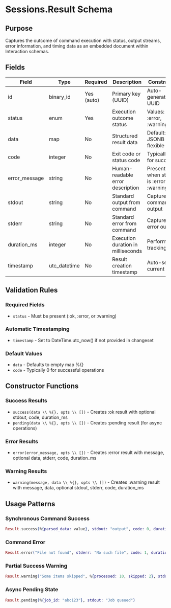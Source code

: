# Sessions.Result Schema

## Purpose

Captures the outcome of command execution with status, output streams, error information, and timing data as an embedded document within Interaction schemas.

## Fields

| Field | Type | Required | Description | Constraints |
|-------|------|----------|-------------|-------------|
| id | binary_id | Yes (auto) | Primary key (UUID) | Auto-generated UUID |
| status | enum | Yes | Execution outcome status | Values: :ok, :error, :warning |
| data | map | No | Structured result data | Default: %{}, JSONB for flexible data |
| code | integer | No | Exit code or status code | Typically 0 for success |
| error_message | string | No | Human-readable error description | Present when status is :error or :warning |
| stdout | string | No | Standard output from command | Captured command output |
| stderr | string | No | Standard error from command | Captured error output |
| duration_ms | integer | No | Execution duration in milliseconds | Performance tracking |
| timestamp | utc_datetime | No | Result creation timestamp | Auto-set to current time |

## Validation Rules

### Required Fields
- `status` - Must be present (:ok, :error, or :warning)

### Automatic Timestamping
- `timestamp` - Set to DateTime.utc_now() if not provided in changeset

### Default Values
- `data` - Defaults to empty map %{}
- `code` - Typically 0 for successful operations

## Constructor Functions

### Success Results
- `success(data \\ %{}, opts \\ [])` - Creates :ok result with optional stdout, code, duration_ms
- `pending(data \\ %{}, opts \\ [])` - Creates :pending result (for async operations)

### Error Results
- `error(error_message, opts \\ [])` - Creates :error result with message, optional data, stderr, code, duration_ms

### Warning Results
- `warning(message, data \\ %{}, opts \\ [])` - Creates :warning result with message, data, optional stdout, stderr, code, duration_ms

## Usage Patterns

### Synchronous Command Success
```elixir
Result.success(%{parsed_data: value}, stdout: "output", code: 0, duration_ms: 150)
```

### Command Error
```elixir
Result.error("File not found", stderr: "No such file", code: 1, duration_ms: 50)
```

### Partial Success Warning
```elixir
Result.warning("Some items skipped", %{processed: 10, skipped: 2}, stdout: "logs")
```

### Async Pending State
```elixir
Result.pending(%{job_id: "abc123"}, stdout: "Job queued")
```